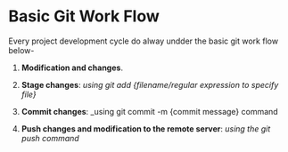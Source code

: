 # Basic Git Work Flow
Every project development cycle do alway undder the basic git work flow below-

1. __Modification and changes__.
2. __Stage changes__: _using git add {filename/regular expression to specify file}_

3. __Commit changes__: _using git commit -m {commit message} command
4. __Push changes and modification to the remote server__: _using the git push command_
